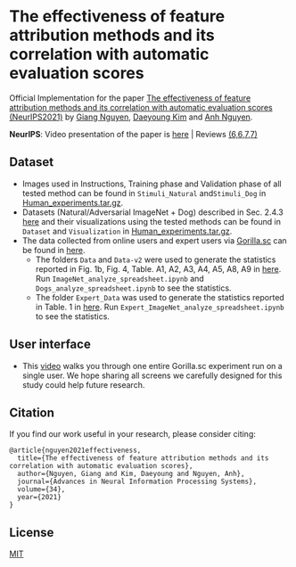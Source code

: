 # The effectiveness of feature attribution methods and its correlation with automatic evaluation scores

Official Implementation for the paper [The effectiveness of feature attribution methods and its correlation with automatic evaluation scores (NeurIPS2021)](https://arxiv.org/abs/2105.14944) by [Giang Nguyen](https://giangnguyen2412.github.io/), [Daeyoung Kim](https://www.resl.kaist.ac.kr/members) and [Anh Nguyen](https://anhnguyen.me/).

**NeurIPS**: Video presentation of the paper is [here](https://youtu.be/jpbnX6M4Rxc) | Reviews [(6,6,7,7)](https://openreview.net/forum?id=OKPS9YdZ8Va)

## Dataset
* Images used in Instructions, Training phase and Validation phase of all tested method can be found in `Stimuli_Natural` and`Stimuli_Dog` in [Human_experiments.tar.gz](https://drive.google.com/file/d/1-MWWy0i39vNbz_-vo_Gor_dwt5vGYDaT/view?usp=sharing).
* Datasets (Natural/Adversarial ImageNet + Dog) described in Sec. 2.4.3 [here](https://arxiv.org/pdf/2105.14944.pdf) and their visualizations using the tested methods can be found in `Dataset` and `Visualization` in [Human_experiments.tar.gz](https://drive.google.com/file/d/1-MWWy0i39vNbz_-vo_Gor_dwt5vGYDaT/view?usp=sharing).
* The data collected from online users and expert users via [Gorilla.sc](https://gorilla.sc/) can be found in [here](https://github.com/anguyen8/effectiveness-attribution-maps/tree/main/src/users_data). 
  * The folders `Data` and `Data-v2` were used to generate the statistics reported in Fig. 1b, Fig. 4, Table. A1, A2, A3, A4, A5, A8, A9 in [here](https://arxiv.org/pdf/2105.14944.pdf). Run `ImageNet_analyze_spreadsheet.ipynb` and `Dogs_analyze_spreadsheet.ipynb` to see the statistics.
  * The folder `Expert_Data` was used to generate the statistics reported in Table. 1 in [here](https://arxiv.org/pdf/2105.14944.pdf). Run `Expert_ImageNet_analyze_spreadsheet.ipynb` to see the statistics.

## User interface
- This [video](https://youtu.be/4W1fYdx1-mU) walks you through one entire Gorilla.sc experiment run on a single user. We hope sharing all screens we carefully designed for this study could help future research.

## Citation
If you find our work useful in your research, please consider citing:

```
@article{nguyen2021effectiveness,
  title={The effectiveness of feature attribution methods and its correlation with automatic evaluation scores},
  author={Nguyen, Giang and Kim, Daeyoung and Nguyen, Anh},
  journal={Advances in Neural Information Processing Systems},
  volume={34},
  year={2021}
}
```

## License
[MIT](https://github.com/anguyen8/effectiveness-attribution-maps/blob/main/LICENSE)

